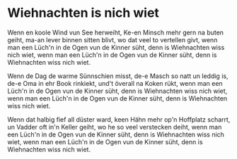 # Wiehnachten is nich wiet

Wenn en koole Wind vun See herweiht, Ke-en Minsch mehr gern na buten geiht, ma-an lever binnen sitten blivt, wo dat veel to vertellen givt, wenn man een Lüch'n in de Ogen vun de Kinner süht, denn is Wiehnachten wiss nich wiet, wenn man een Lüch'n in de Ogen vun de Kinner süht, denn is Wiehnachten wiss nich wiet.

Wenn de Dag de warme Sünnschien misst, de-e Masch so natt un leddig is, de-e Oma in ehr Book rinkiekt, und't överall na Koken rükt, wenn man een Lüch'n in de Ogen vun de Kinner süht, denn is Wiehnachten wiss nich wiet, wenn man een Lüch'n in de Ogen vun de Kinner süht, denn is Wiehnachten wiss nich wiet.

Wenn dat halbig fief all düster ward, keen Hähn mehr op'n Hoffplatz scharrt, un Vadder oft in'n Keller geiht, wo he so veel verstecken deiht, wenn man een Lüch'n in de Ogen vun de Kinner süht, denn is Wiehnachten wiss nich wiet, wenn man een Lüch'n in de Ogen vun de Kinner süht, denn is Wiehnachten wiss nich wiet.

